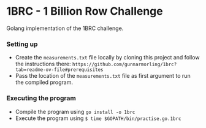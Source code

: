 # 1BRC - 1 Billion Row Challenge

Golang implementation of the 1BRC challenge.

### Setting up

- Create the `measurements.txt` file locally by cloning this project and follow the instructions there: `https://github.com/gunnarmorling/1brc?tab=readme-ov-file#prerequisites`
- Pass the location of the `measurements.txt` file as first argument to run the compiled program.

### Executing the program

- Compile the program using `go install -o 1brc`
- Execute the program using `$ time $GOPATH/bin/practise.go.1brc`
